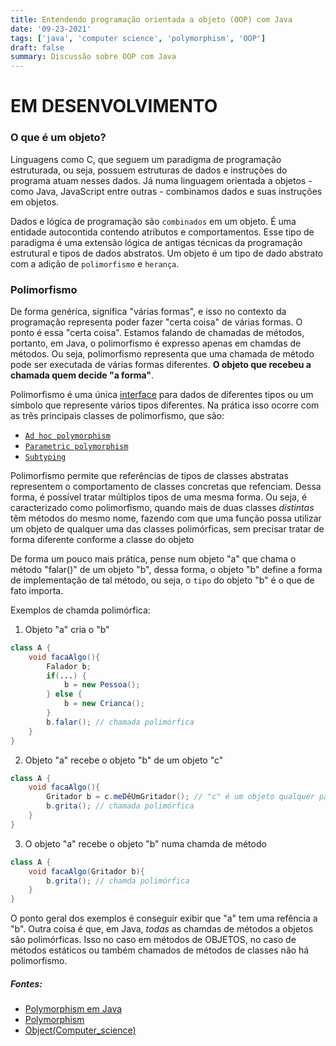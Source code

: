 ```yaml
---
title: Entendendo programação orientada a objeto (OOP) com Java
date: '09-23-2021'
tags: ['java', 'computer science', 'polymorphism', 'OOP']
draft: false
summary: Discussão sobre OOP com Java
---
```


# EM DESENVOLVIMENTO

### O que é um objeto?

Linguagens como C, que seguem um paradigma de programação estruturada, ou seja, possuem estruturas de dados e instruções do programa atuam nesses dados. Já numa linguagem orientada a objetos - como Java, JavaScript entre outras - combinamos dados e suas instruções em objetos.

Dados e lógica de programação são `combinados` em um objeto. É uma entidade autocontida contendo atributos e comportamentos. Esse tipo de paradigma é uma extensão lógica de antigas técnicas da programação estrutural e tipos de dados abstratos. Um objeto é um tipo de dado abstrato com a adição de `polimorfismo` e `herança`.

### Polimorfismo

De forma genérica, significa "várias formas", e isso no contexto da programação representa poder fazer "certa coisa" de várias formas. O ponto é essa "certa coisa". Estamos falando de chamadas de métodos, portanto, em Java, o polimorfismo é expresso apenas em chamdas de métodos. Ou seja, polimorfismo representa que uma chamada de método pode ser executada de várias formas diferentes. **O objeto que recebeu a chamada quem decide "a forma"**.

Polimorfismo é uma única [interface](<https://en.wikipedia.org/wiki/Interface_(computing)>) para dados de diferentes tipos ou um símbolo que represente vários tipos diferentes. Na prática isso ocorre com as três principais classes de polimorfismo, que são:

- [`Ad hoc polymorphism`](https://en.wikipedia.org/wiki/Ad_hoc_polymorphism)
- [`Parametric polymorphism`](https://en.wikipedia.org/wiki/Parametric_polymorphism)
- [`Subtyping`](https://en.wikipedia.org/wiki/Subtyping)

Polimorfismo permite que referências de tipos de classes abstratas representem o comportamento de classes concretas que refenciam. Dessa forma, é possível tratar múltiplos tipos de uma mesma forma. Ou seja, é caracterizado como polimorfismo, quando mais de duas classes _distintas_ têm métodos do mesmo nome, fazendo com que uma função possa utilizar um objeto de qualquer uma das classes polimórficas, sem precisar tratar de forma diferente conforme a classe do objeto

De forma um pouco mais prática, pense num objeto "a" que chama o método "falar()" de um objeto "b", dessa forma, o objeto "b" define a forma de implementação de tal método, ou seja, o `tipo` do objeto "b" é o que de fato importa.

Exemplos de chamda polimórfica:

1. Objeto "a" cria o "b"

```java
class A {
    void facaAlgo(){
        Falador b;
        if(...) {
            b = new Pessoa();
        } else {
            b = new Crianca();
        }
        b.falar(); // chamada polimórfica
    }
}
```

2. Objeto "a" recebe o objeto "b" de um objeto "c"

```java
class A {
    void facaAlgo(){
        Gritador b = c.meDêUmGritador(); // "c" é um objeto qualquer para o qual tenha referência
        b.grita(); // chamada polimórfica
    }
}
```

3. O objeto "a" recebe o objeto "b" numa chamda de método

```java
class A {
    void facaAlgo(Gritador b){
        b.grita(); // chamda polimórfica
    }
}
```

O ponto geral dos exemplos é conseguir exibir que "a" tem uma refência a "b".
Outra coisa é que, em Java, _todas_ as chamdas de métodos a objetos são polimórficas. Isso no caso em métodos de OBJETOS, no caso de métodos estáticos ou também chamados de métodos de classes não há polimorfismo.

##### Fontes:

- [Polymorphism em Java](https://beginnersbook.com/2013/03/polymorphism-in-java/)
- [Polymorphism](<https://en.wikipedia.org/wiki/Polymorphism_(computer_science)>)
- [Object(Computer_science)](<https://en.wikipedia.org/wiki/Object_(computer_science)>)
